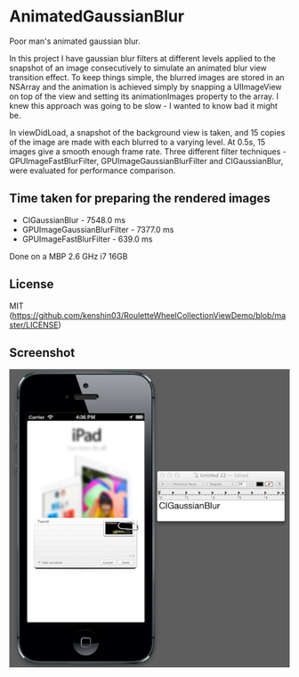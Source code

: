 AnimatedGaussianBlur
===============================

Poor man's animated gaussian blur.

In this project I have gaussian blur filters at different levels applied to the snapshot of an image consecutively to simulate an animated blur view transition effect. To keep things simple, the blurred images are stored in an NSArray and the animation is achieved simply by snapping a UIImageView on top of the view and setting its animationImages property to the array. I knew this approach was going to be slow - I wanted to know bad it might be.

In viewDidLoad, a snapshot of the background view is taken, and 15 copies of the image are made with each blurred to a varying level. At 0.5s, 15 images give a smooth enough frame rate. Three different filter techniques - GPUImageFastBlurFilter, GPUImageGaussianBlurFilter and CIGaussianBlur, were evaluated for performance comparison.  


Time taken for preparing the rendered images 
---
* CIGaussianBlur - 7548.0 ms
* GPUImageGaussianBlurFilter - 7377.0 ms 
* GPUImageFastBlurFilter - 639.0 ms

Done on a MBP 2.6 GHz i7 16GB

License
---
MIT (https://github.com/kenshin03/RouletteWheelCollectionViewDemo/blob/master/LICENSE)


Screenshot
---
![Screenshot](cover_image.png)


